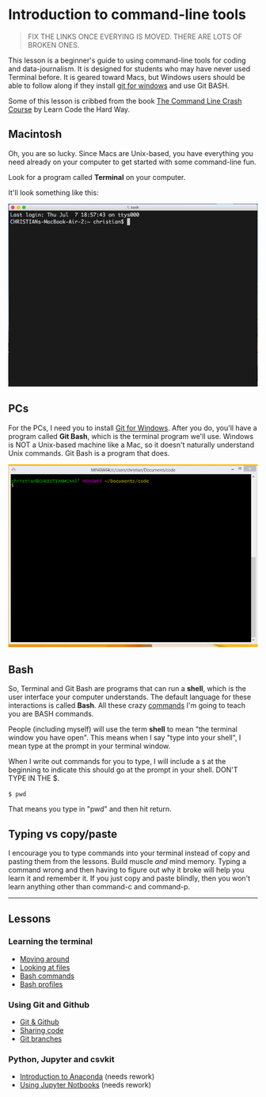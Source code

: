 # Introduction to command-line tools

> FIX THE LINKS ONCE EVERYING IS MOVED. THERE ARE LOTS OF BROKEN ONES.

This lesson is a beginner's guide to using command-line tools for coding and data-journalism. It is designed for students who may have never used Terminal before. It is geared toward Macs, but Windows users should be able to follow along if they install [git for windows](https://gitforwindows.org/)  and use Git BASH.

Some of this lesson is cribbed from the book [The Command Line Crash Course](http://cli.learncodethehardway.org/book/) by Learn Code the Hard Way.

## Macintosh

Oh, you are so lucky. Since Macs are Unix-based, you have everything you need already on your computer to get started with some command-line fun.

Look for a program called **Terminal** on your computer.

It'll look something like this:

![Terminal](images/iterm2-start.png)

## PCs

For the PCs, I need you to install [Git for Windows](https://gitforwindows.org/). After you do, you'll have a program called **Git Bash**, which is the terminal program we'll use. Windows is NOT a Unix-based machine like a Mac, so it doesn't naturally understand Unix commands. Git Bash is a program that does.

![git bash](images/gitbash-startup.png)

## Bash

So, Terminal and Git Bash are programs that can run a **shell**, which is the user interface your computer understands. The default language for these interactions is called **Bash**. All these crazy [commands](lectures/Commands.md) I'm going to teach you are BASH commands.

People (including myself) will use the term **shell** to mean "the terminal window you have open". This means when I say "type into your shell", I mean type at the prompt in your terminal window.

When I write out commands for you to type, I will include a `$` at the beginning to indicate this should go at the prompt in your shell. DON'T TYPE IN THE $.

`$ pwd`

That means you type in "pwd" and then hit return.

## Typing vs copy/paste

I encourage you to type commands into your terminal instead of copy and pasting them from the lessons. Build muscle _and_ mind memory. Typing a command wrong and then having to figure out why it broke will help you learn it and remember it. If you just copy and paste blindly, then you won't learn anything other than command-c and command-p.

---
## Lessons

### Learning the terminal

* [Moving around](lectures/bash/moving-around.md)
* [Looking at files](lectures/bash/looking-at-files.md)
* [Bash commands](lectures/bash/bash-commands.md)
* [Bash profiles](lectures/bash/bash-profiles.md)

### Using Git and Github

* [Git & Github](lectures/git/gitting-started.md)
* [Sharing code](lectures/git/git-clone.md)
* [Git branches](lectures/git/git-branch.md)

### Python, Jupyter and csvkit

* [Introduction to Anaconda](lectures/python/intro-anaconda.md) (needs rework)
* [Using Jupyter Notbooks](lectures/python/using-jupyter.md) (needs rework)